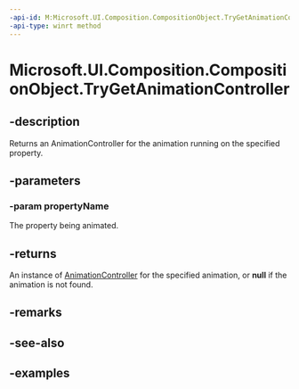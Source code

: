 ```yaml
---
-api-id: M:Microsoft.UI.Composition.CompositionObject.TryGetAnimationController(System.String)
-api-type: winrt method
---
```


<!-- Method syntax.
public AnimationController CompositionObject.TryGetAnimationController(String propertyName)
-->

# Microsoft.UI.Composition.CompositionObject.TryGetAnimationController

## -description

Returns an AnimationController for the animation running on the specified property.

## -parameters
### -param propertyName

The property being animated.

## -returns

An instance of [AnimationController](animationcontroller.md) for the specified animation, or **null** if the animation is not found.

## -remarks

## -see-also

## -examples

